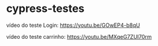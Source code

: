# cypress-testes

vídeo do teste Login: https://youtu.be/GOwEP4-b8qU

vídeo do teste carrinho: https://youtu.be/MXqeG7ZUI70rm
